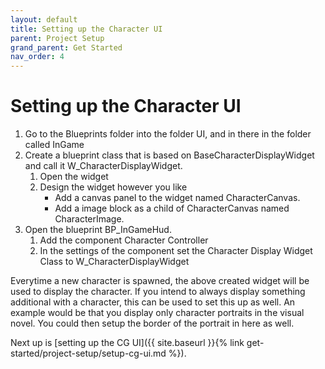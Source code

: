 ```yaml
---
layout: default
title: Setting up the Character UI
parent: Project Setup
grand_parent: Get Started
nav_order: 4
---
```


# Setting up the Character UI
1. Go to the Blueprints folder into the folder UI, and in there in the folder called InGame
2. Create a blueprint class that is based on BaseCharacterDisplayWidget and call it W_CharacterDisplayWidget.
    1. Open the widget
    2. Design the widget however you like
        - Add a canvas panel to the widget named CharacterCanvas.
        - Add a image block as a child of CharacterCanvas named CharacterImage.
3. Open the blueprint BP_InGameHud.
    1. Add the component Character Controller
    2. In the settings of the component set the Character Display Widget Class to W_CharacterDisplayWidget

Everytime a new character is spawned, the above created widget will be used to display the character. If you intend to always display something additional with a character, this can be used to set this up as well. An example would be that you display only character portraits in the visual novel. You could then setup the border of the portrait in here as well.

Next up is [setting up the CG UI]({{ site.baseurl }}{% link get-started/project-setup/setup-cg-ui.md %}).